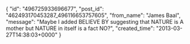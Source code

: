  {
   "id": "496725933696677",
   "post_id": "462493170453287_496116653757605",
   "from_name": "James Baal",
   "message": "Maybe I added BELIEVE BY suggesting that NATURE is A mother but NATURE in itself is a fact NO?",
   "created_time": "2013-03-27T14:38:03+0000"
 }
